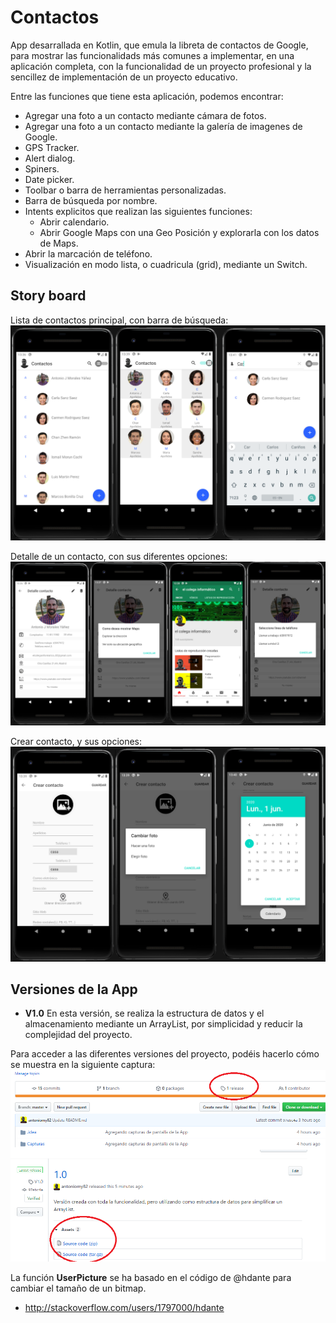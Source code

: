 # Contactos

App desarrallada en Kotlin, que emula la libreta de contactos de Google, para mostrar las funcionalidads más comunes a implementar,
en una aplicación completa, con la funcionalidad de un proyecto profesional y la sencillez de implementación de un proyecto educativo.

Entre las funciones que tiene esta aplicación, podemos encontrar:

- Agregar una foto a un contacto mediante cámara de fotos.
- Agregar una foto a un contacto mediante la galería de imagenes de Google.
- GPS Tracker.
- Alert dialog.
- Spiners.
- Date picker.
- Toolbar o barra de herramientas personalizadas.
- Barra de búsqueda por nombre.
- Intents explicitos que realizan las siguientes funciones:
  - Abrir calendario.
  - Abrir Google Maps con una Geo Posición y explorarla con los datos de Maps.
- Abrir la marcación de teléfono.
- Visualización en modo lista, o cuadricula (grid), mediante un Switch.

## Story board ##

Lista de contactos principal, con barra de búsqueda:
<img src="https://github.com/antoniomy82/Contactos/blob/master/Capturas/00_Menu.png">

Detalle de un contacto, con sus diferentes opciones:
<img src="https://github.com/antoniomy82/Contactos/blob/master/Capturas/00_Detalle.png">

Crear contacto, y sus opciones:
<img src="https://github.com/antoniomy82/Contactos/blob/master/Capturas/00_Nuevo.png">


## Versiones de la App ##
- **V1.0** En esta versión, se realiza la estructura de datos y el almacenamiento mediante un ArrayList, por simplicidad y reducir la complejidad del proyecto.

Para acceder a las diferentes versiones del proyecto, podéis hacerlo cómo se muestra en la siguiente captura:
<img src="https://github.com/antoniomy82/Contactos/blob/master/Capturas/release_v1.0.png">

La función **UserPicture** se ha basado en el código de @hdante para cambiar el tamaño de un bitmap. 
 * http://stackoverflow.com/users/1797000/hdante 

